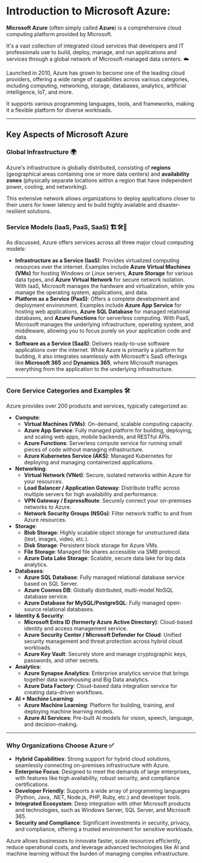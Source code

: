 # Introduction to Microsoft Azure:

**Microsoft Azure** (often simply called **Azure**) is a comprehensive cloud computing platform provided by Microsoft. 

It's a vast collection of integrated cloud services that developers and IT professionals use to build, deploy, manage, and run applications and services through a global network of Microsoft-managed data centers. ☁️

Launched in 2010, Azure has grown to become one of the leading cloud providers, offering a wide range of capabilities across various categories, including computing, networking, storage, databases, analytics, artificial intelligence, IoT, and more. 

It supports various programming languages, tools, and frameworks, making it a flexible platform for diverse workloads.

---

## Key Aspects of Microsoft Azure

### Global Infrastructure 🌍
Azure's infrastructure is globally distributed, consisting of **regions** (geographical areas containing one or more data centers) and **availability zones** (physically separate locations within a region that have independent power, cooling, and networking). 

This extensive network allows organizations to deploy applications closer to their users for lower latency and to build highly available and disaster-resilient solutions.

### Service Models (IaaS, PaaS, SaaS) 🏗️🛠️📧
As discussed, Azure offers services across all three major cloud computing models:

* **Infrastructure as a Service (IaaS)**: Provides virtualized computing resources over the internet. Examples include **Azure Virtual Machines (VMs)** for hosting Windows or Linux servers, **Azure Storage** for various data types, and **Azure Virtual Network** for secure network isolation. With IaaS, Microsoft manages the hardware and virtualization, while you manage the operating system, applications, and data.
* **Platform as a Service (PaaS)**: Offers a complete development and deployment environment. Examples include **Azure App Service** for hosting web applications, **Azure SQL Database** for managed relational databases, and **Azure Functions** for serverless computing. With PaaS, Microsoft manages the underlying infrastructure, operating system, and middleware, allowing you to focus purely on your application code and data.
* **Software as a Service (SaaS)**: Delivers ready-to-use software applications over the internet. While Azure is primarily a platform for building, it also integrates seamlessly with Microsoft's SaaS offerings like **Microsoft 365** and **Dynamics 365**, where Microsoft manages everything from the application to the underlying infrastructure.

---

### Core Service Categories and Examples 🛠️

Azure provides over 200 products and services, typically categorized as:

* **Compute**:
    * **Virtual Machines (VMs)**: On-demand, scalable computing capacity.
    * **Azure App Service**: Fully managed platform for building, deploying, and scaling web apps, mobile backends, and RESTful APIs.
    * **Azure Functions**: Serverless compute service for running small pieces of code without managing infrastructure.
    * **Azure Kubernetes Service (AKS)**: Managed Kubernetes for deploying and managing containerized applications.
* **Networking**:
    * **Virtual Network (VNet)**: Secure, isolated networks within Azure for your resources.
    * **Load Balancer / Application Gateway**: Distribute traffic across multiple servers for high availability and performance.
    * **VPN Gateway / ExpressRoute**: Securely connect your on-premises networks to Azure.
    * **Network Security Groups (NSGs)**: Filter network traffic to and from Azure resources.
* **Storage**:
    * **Blob Storage**: Highly scalable object storage for unstructured data (text, images, video, etc.).
    * **Disk Storage**: Persistent block storage for Azure VMs.
    * **File Storage**: Managed file shares accessible via SMB protocol.
    * **Azure Data Lake Storage**: Scalable, secure data lake for big data analytics.
* **Databases**:
    * **Azure SQL Database**: Fully managed relational database service based on SQL Server.
    * **Azure Cosmos DB**: Globally distributed, multi-model NoSQL database service.
    * **Azure Database for MySQL/PostgreSQL**: Fully managed open-source relational databases.
* **Identity & Security**:
    * **Microsoft Entra ID (formerly Azure Active Directory)**: Cloud-based identity and access management service.
    * **Azure Security Center / Microsoft Defender for Cloud**: Unified security management and threat protection across hybrid cloud workloads.
    * **Azure Key Vault**: Securely store and manage cryptographic keys, passwords, and other secrets.
* **Analytics**:
    * **Azure Synapse Analytics**: Enterprise analytics service that brings together data warehousing and Big Data analytics.
    * **Azure Data Factory**: Cloud-based data integration service for creating data-driven workflows.
* **AI + Machine Learning**:
    * **Azure Machine Learning**: Platform for building, training, and deploying machine learning models.
    * **Azure AI Services**: Pre-built AI models for vision, speech, language, and decision-making.

---

### Why Organizations Choose Azure ✅

* **Hybrid Capabilities**: Strong support for hybrid cloud solutions, seamlessly connecting on-premises infrastructure with Azure.
* **Enterprise Focus**: Designed to meet the demands of large enterprises, with features like high availability, robust security, and compliance certifications.
* **Developer Friendly**: Supports a wide array of programming languages (Python, Java, .NET, Node.js, PHP, Ruby, etc.) and developer tools.
* **Integrated Ecosystem**: Deep integration with other Microsoft products and technologies, such as Windows Server, SQL Server, and Microsoft 365.
* **Security and Compliance**: Significant investments in security, privacy, and compliance, offering a trusted environment for sensitive workloads.

Azure allows businesses to innovate faster, scale resources efficiently, reduce operational costs, and leverage advanced technologies like AI and machine learning without the burden of managing complex infrastructure.
